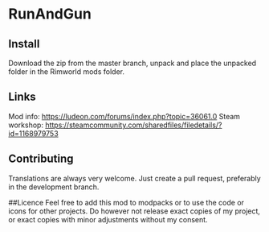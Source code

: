 # RunAndGun

## Install

Download the zip from the master branch, unpack and place the unpacked folder in the Rimworld mods folder. 

## Links

Mod info: https://ludeon.com/forums/index.php?topic=36061.0
Steam workshop: https://steamcommunity.com/sharedfiles/filedetails/?id=1168979753

## Contributing

Translations are always very welcome. Just create a pull request, preferably in the development branch. 

##Licence
Feel free to add this mod to modpacks or to use the code or icons for other projects. 
Do however not release exact copies of my project, or exact copies with minor adjustments without my consent. 
